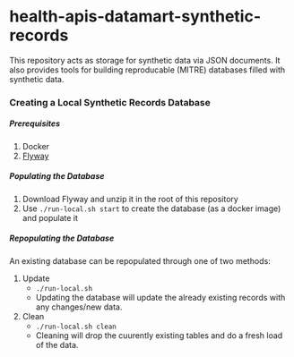 # health-apis-datamart-synthetic-records

This repository acts as storage for synthetic data via JSON documents. It also provides tools for building reproducable (MITRE) databases filled with synthetic data.

### Creating a Local Synthetic Records Database

##### Prerequisites

1. Docker
2. [Flyway](https://flywaydb.org/download/)


##### Populating the Database

1. Download Flyway and unzip it in the root of this repository
2. Use `./run-local.sh start` to create the database (as a docker image) and populate it


##### Repopulating the Database

An existing database can be repopulated through one of two methods:
1. Update
    * `./run-local.sh`
    * Updating the database will update the already existing records with any changes/new data.
2. Clean
    * `./run-local.sh clean`
    * Cleaning will drop the cuurently existing tables and do a fresh load of the data.